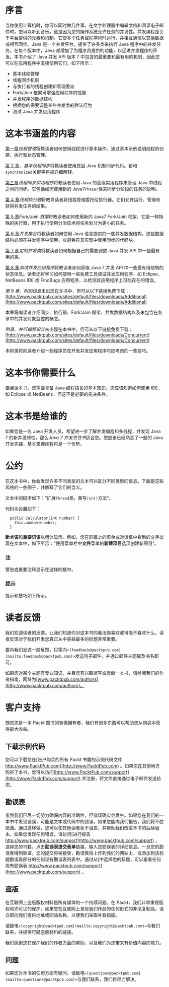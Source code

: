 # 序言

当你使用计算机时，你可以同时做几件事。在文字处理器中编辑文档和阅读电子邮件时，您可以听到音乐。这是因为您的操作系统允许任务的并发性。并发编程是关于平台提供的元素和机制，它使多个任务或程序同时运行，并相互通信以交换数据或相互同步。Java 是一个并发平台，提供了许多类来执行 Java 程序中的并发任务。在每个版本中，Java 都增加了为程序员提供的功能，以促进并发程序的开发。本书介绍了 Java 并发 API 版本 7 中包含的最重要和最有用的机制，因此您可以在应用程序中直接使用它们，如下所示：

*   基本线程管理
*   线程同步机制
*   与执行者的线程创建和管理委派
*   Fork/Join 框架可增强应用程序的性能
*   并发程序的数据结构
*   根据您的需要调整某些并发类的默认行为
*   测试 Java 并发应用程序

# 这本书涵盖的内容

[第一章](1.html "Chapter 1. Thread Management")*线程管理*将教读者如何使用线程进行基本操作。通过基本示例说明线程的创建、执行和状态管理。

[第 2 章](2.html "Chapter 2. Basic Thread Synchronization")、*基本线程同步*将教读者使用底层 Java 机制同步代码。锁和`synchronized`关键字将被详细解释。

[第三章](3.html "Chapter 3. Thread Synchronization Utilities")*线程同步实用程序*将教读者使用 Java 的高级实用程序来管理 Java 中线程之间的同步。它包括如何使用新的 Java7`Phaser`类来同步分阶段的任务的说明。

[第 4 章](4.html "Chapter 4. Thread Executors")*线程执行器*将教导读者将线程管理委托给执行器。它们允许运行、管理和获得并发任务的结果。

[第 5 章](5.html "Chapter 5. Fork/Join Framework")*Fork/Join 框架*将教读者如何使用新的 Java7 Fork/Join 框架。它是一种特殊的执行器，用于执行使用分治技术将任务划分为更小的任务。

[第 6 章](6.html "Chapter 6. Concurrent Collections")*并发集合*将教读者如何使用 Java 语言提供的一些并发数据结构。这些数据结构必须在并发程序中使用，以避免在其实现中使用同步的代码块。

[第 7 章](7.html "Chapter 7. Customizing Concurrency Classes")*定制并发类*将教读者如何根据自己的需要调整 Java 并发 API 中一些最有用的类。

[第 8 章](8.html "Chapter 8. Testing Concurrent Applications")*测试并发应用程序*将教读者如何获取 Java 7 并发 API 中一些最有用结构的状态信息。读者还将学习如何使用一些免费工具调试并发应用程序，如 Eclipse、NetBeans IDE 或 FindBugs 应用程序，以检测其应用程序上可能存在的错误。

*第 9 章*、*附加信息*未出现在本书中，但可从以下链接免费下载：[http://www.packtpub.com/sites/default/files/downloads/Additional](http://www.packtpub.com/sites/default/files/downloads/Additional)

本章将向读者介绍同步、执行器、Fork/Join 框架、并发数据结构以及未包含在各章中的并发对象监控的概念。

*附录*、*并行编程设计*未出现在本书中，但可从以下链接免费下载：[http://www.packtpub.com/sites/default/files/downloads/Concurrent](http://www.packtpub.com/sites/default/files/downloads/Concurrent)

本附录将向读者介绍一些程序员在开发并发应用程序时应考虑的一些技巧。

# 这本书你需要什么

要阅读本书，您需要具备 Java 编程语言的基本知识。您应该知道如何使用 IDE，如 Eclipse 或 NetBeans，但这不是必要的先决条件。

# 这本书是给谁的

如果您是一名 Java 开发人员，希望进一步了解并发编程和多线程，并发现 Java 7 的新并发特性，那么*Java 7 并发烹饪书*适合您。您应该已经熟悉了一般的 Java 开发实践，基本掌握线程将是一个优势。

# 公约

在这本书中，你会发现许多不同类型的文本可以区分不同类型的信息。下面是这些风格的一些例子，并解释了它们的含义。

文本中的码字如下：“扩展`Thread`类，重写`run()`方法”。

代码块设置如下：

```
  public Calculator(int number) {
    this.number=number;
  }
```

**新术语**和**重要词语**以粗体显示。例如，您在屏幕上的菜单或对话框中看到的文字出现在文本中，如下所示：“使用菜单栏中**文件**菜单的**新建项目**选项创建新项目”。

### 注

警告或重要注释显示在这样的框中。

### 提示

提示和技巧如下所示。

# 读者反馈

我们欢迎读者的反馈。让我们知道你对这本书的看法你喜欢或可能不喜欢什么。读者反馈对于我们开发您真正从中获益最多的标题非常重要。

要向我们发送一般反馈，只需向`<[feedback@packtpub.com](mailto:feedback@packtpub.com)>`发送电子邮件，并通过邮件主题提及书名即可。

如果您对某个主题有专业知识，并且您有兴趣撰写或贡献一本书，请参阅我们的作者指南，网址为[www.packtpub.com/authors](http://www.packtpub.com/authors)。

# 客户支持

既然您是一本 Packt 图书的骄傲拥有者，我们有很多东西可以帮助您从购买中获得最大收益。

## 下载示例代码

您可以下载您在[账户购买的所有 Packt 书籍的示例代码文件 http://www.PacktPub.com](http://www.PacktPub.com) 。如果您在其他地方购买了本书，您可以访问[http://www.PacktPub.com/support](http://www.PacktPub.com/support) 并注册，将文件直接通过电子邮件发送给您。

## 勘误表

虽然我们已尽一切努力确保内容的准确性，但错误确实会发生。如果您在我们的一本书中发现错误，可能是文本或代码中的错误，如果您能向我们报告，我们将不胜感激。通过这样做，您可以使其他读者免于沮丧，并帮助我们改进本书的后续版本。如果您发现任何错误，请访问[进行报告 http://www.packtpub.com/support](http://www.packtpub.com/support) ，选择您的书籍，点击**勘误表****提交****表单**链接，输入您勘误表的详细信息。一旦您的勘误表得到验证，您的提交将被接受，勘误表将上传到我们的网站上，或添加到该标题勘误表部分的任何现有勘误表列表中。通过从[中选择您的标题，可以查看任何现有勘误表 http://www.packtpub.com/support](http://www.packtpub.com/support) 。

## 盗版

在互联网上盗版版权材料是所有媒体的一个持续问题。在 Packt，我们非常重视版权和许可证的保护。如果您在互联网上发现我们作品的任何形式的非法复制品，请立即向我们提供地址或网站名称，以便我们采取补救措施。

请致电`<[copyright@packtpub.com](mailto:copyright@packtpub.com)>`与我们联系，并提供可疑盗版材料的链接。

我们感谢您在保护我们的作者方面的帮助，以及我们为您带来有价值内容的能力。

## 问题

如果您对本书的任何方面有疑问，请致电`<[questions@packtpub.com](mailto:questions@packtpub.com)>`与我们联系，我们将尽力解决。